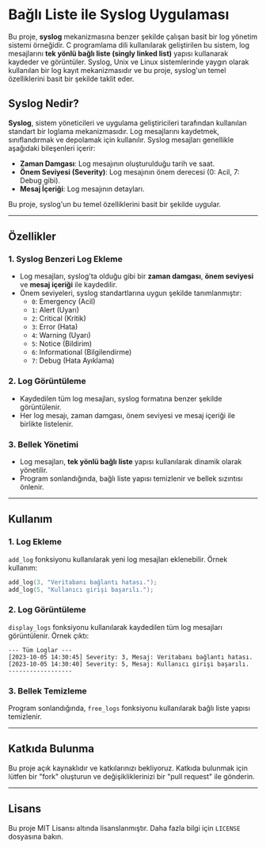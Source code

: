 # Bağlı Liste ile Syslog Uygulaması

Bu proje, **syslog** mekanizmasına benzer şekilde çalışan basit bir log yönetim sistemi örneğidir. C programlama dili kullanılarak geliştirilen bu sistem, log mesajlarını **tek yönlü bağlı liste (singly linked list)** yapısı kullanarak kaydeder ve görüntüler. Syslog, Unix ve Linux sistemlerinde yaygın olarak kullanılan bir log kayıt mekanizmasıdır ve bu proje, syslog'un temel özelliklerini basit bir şekilde taklit eder.

## Syslog Nedir?

**Syslog**, sistem yöneticileri ve uygulama geliştiricileri tarafından kullanılan standart bir loglama mekanizmasıdır. Log mesajlarını kaydetmek, sınıflandırmak ve depolamak için kullanılır. Syslog mesajları genellikle aşağıdaki bileşenleri içerir:
- **Zaman Damgası**: Log mesajının oluşturulduğu tarih ve saat.
- **Önem Seviyesi (Severity)**: Log mesajının önem derecesi (0: Acil, 7: Debug gibi).
- **Mesaj İçeriği**: Log mesajının detayları.

Bu proje, syslog'un bu temel özelliklerini basit bir şekilde uygular.

---

## Özellikler

### 1. **Syslog Benzeri Log Ekleme**
- Log mesajları, syslog'ta olduğu gibi bir **zaman damgası**, **önem seviyesi** ve **mesaj içeriği** ile kaydedilir.
- Önem seviyeleri, syslog standartlarına uygun şekilde tanımlanmıştır:
  - `0`: Emergency (Acil)
  - `1`: Alert (Uyarı)
  - `2`: Critical (Kritik)
  - `3`: Error (Hata)
  - `4`: Warning (Uyarı)
  - `5`: Notice (Bildirim)
  - `6`: Informational (Bilgilendirme)
  - `7`: Debug (Hata Ayıklama)

### 2. **Log Görüntüleme**
- Kaydedilen tüm log mesajları, syslog formatına benzer şekilde görüntülenir.
- Her log mesajı, zaman damgası, önem seviyesi ve mesaj içeriği ile birlikte listelenir.

### 3. **Bellek Yönetimi**
- Log mesajları, **tek yönlü bağlı liste** yapısı kullanılarak dinamik olarak yönetilir.
- Program sonlandığında, bağlı liste yapısı temizlenir ve bellek sızıntısı önlenir.

---
## Kullanım

### 1. **Log Ekleme**
`add_log` fonksiyonu kullanılarak yeni log mesajları eklenebilir. Örnek kullanım:
```c
add_log(3, "Veritabanı bağlantı hatası.");
add_log(5, "Kullanıcı girişi başarılı.");
```

### 2. **Log Görüntüleme**
`display_logs` fonksiyonu kullanılarak kaydedilen tüm log mesajları görüntülenir. Örnek çıktı:
```
--- Tüm Loglar ---
[2023-10-05 14:30:45] Severity: 3, Mesaj: Veritabanı bağlantı hatası.
[2023-10-05 14:30:40] Severity: 5, Mesaj: Kullanıcı girişi başarılı.
------------------
```

### 3. **Bellek Temizleme**
Program sonlandığında, `free_logs` fonksiyonu kullanılarak bağlı liste yapısı temizlenir.

---

## Katkıda Bulunma

Bu proje açık kaynaklıdır ve katkılarınızı bekliyoruz. Katkıda bulunmak için lütfen bir "fork" oluşturun ve değişikliklerinizi bir "pull request" ile gönderin.

---

## Lisans

Bu proje MIT Lisansı altında lisanslanmıştır. Daha fazla bilgi için `LICENSE` dosyasına bakın.
